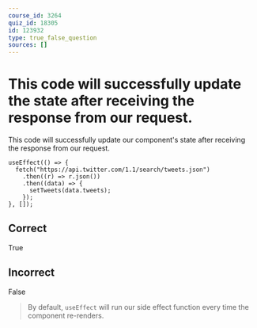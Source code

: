 ```yaml
---
course_id: 3264
quiz_id: 18305
id: 123932
type: true_false_question
sources: []
---
```


# This code will successfully update the state after receiving the response from our request.

This code will successfully update our component's state after receiving the
response from our request.

```
useEffect(() => {
  fetch("https://api.twitter.com/1.1/search/tweets.json")
    .then((r) => r.json())
    .then((data) => {
      setTweets(data.tweets);
    });
}, []);
```

## Correct

True

## Incorrect

False

> By default,&nbsp;`useEffect`&nbsp;will run our side effect function every time
> the component re-renders.
